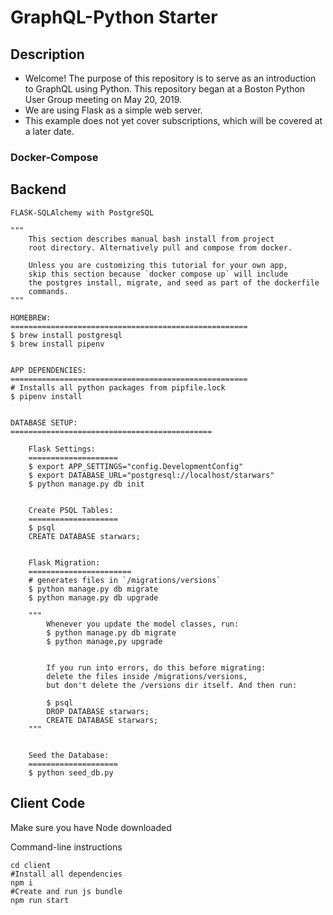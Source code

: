# GraphQL-Python Starter

## Description

- Welcome! The purpose of this repository is to serve as an introduction to GraphQL using Python. This repository began at a Boston Python User Group meeting on May 20, 2019.
- We are using Flask as a simple web server.
- This example does not yet cover subscriptions, which will be covered at a later date.


### Docker-Compose


## Backend

```
FLASK-SQLAlchemy with PostgreSQL

"""
    This section describes manual bash install from project 
    root directory. Alternatively pull and compose from docker. 

    Unless you are customizing this tutorial for your own app, 
    skip this section because `docker compose up` will include 
    the postgres install, migrate, and seed as part of the dockerfile 
    commands.
"""

HOMEBREW:
=====================================================
$ brew install postgresql
$ brew install pipenv


APP DEPENDENCIES:
=====================================================
# Installs all python packages from pipfile.lock
$ pipenv install


DATABASE SETUP:
=============================================

    Flask Settings:
    ====================
    $ export APP_SETTINGS="config.DevelopmentConfig"
    $ export DATABASE_URL="postgresql://localhost/starwars"
    $ python manage.py db init


    Create PSQL Tables:
    ====================
    $ psql
    CREATE DATABASE starwars;


    Flask Migration:
    =======================
    # generates files in `/migrations/versions`
    $ python manage.py db migrate
    $ python manage.py db upgrade

    """
        Whenever you update the model classes, run:
        $ python manage.py db migrate
        $ python manage,py upgrade


        If you run into errors, do this before migrating:
        delete the files inside /migrations/versions,
        but don't delete the /versions dir itself. And then run:
            
        $ psql
        DROP DATABASE starwars;
        CREATE DATABASE starwars;
    """


    Seed the Database:
    ====================
    $ python seed_db.py

```


## Client Code

Make sure you have Node downloaded

Command-line instructions
```
cd client
#Install all dependencies
npm i 
#Create and run js bundle
npm run start
```


